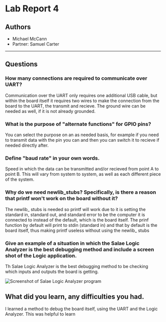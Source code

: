 # Lab Report 4
## Authors  
* Michael McCann
* Partner: Samuel Carter  
---

## Questions
### How many connections are required to communicate over UART?  

Communication over the UART only requires one additional USB cable, but within the board itself it requires two wires to make the connection from the board to the UART, the transmit and recieve.  The ground wire can be needed as well, if it is not already grounded.

### What is the purpose of "alternate functions" for GPIO pins?  

You can select the purpose on an as needed basis, for example if you need to transmit data with the pin you can and then you can switch it to recieve if needed directly after.  

### Define "baud rate" in your own words.  

Speed in which the data can be transmitted and/or recieved from point A to point B.  This will vary from system to system, as well as each different piece of the system.

### Why do we need newlib_stubs? Specifically, is there a reason that printf won't work on the board without it?  

The newlib_ stubs is needed so printf will work due to it is setting the standard in, standard out, and standard error to be the computer it is connected to instead of the default, which is the board itself.  The prinf function by default will print to stdin (standard in) and that by default is the board itself, thus making printf useless without using the newlib_ stubs  

### Give an example of a situation in which the Salae Logic Analyzer is the best debugging method and include a screen shot of the Logic application.  

Th Salae Logic Analyzer is the best debugging method to be checking which inputs and outputs the board is getting.

![Screenshot of Salae Logic Analyzer program](https://)

## What did you learn, any difficulties you had.  

I learned a method to debug the board itself, using the UART and the Logic Analyzer.  This was helpful to learn